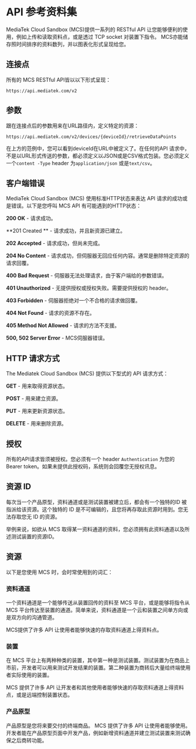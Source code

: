 # API 参考资料集

MediaTek Cloud Sandbox (MCS)提供一系列的 RESTful API 让您能够便利的使用，例如上传和读取资料点，或是透过 TCP socket 对装置下指令。 MCS亦能储存照时间排序的资料数列，并以图表化形式呈现给您。

## 连接点

所有的 MCS RESTful API皆以以下形式呈现：

```
https://api.mediatek.com/v2
```

## 参数

跟在连接点后的参数用来在URL路径内，定义特定的资源：

```
https://api.mediatek.com/v2/devices/{deviceId}/retrieveDataPoints

```
在上方的范例中，您可以看到deviceId在URL中被定义了。在任何的API 请求中，不是以URL形式传送的参数，都必须定义以JSON或是CSV格式包装。您必须定义一个`content -Type` header 为`application/json` 或是`text/csv`。


## 客户端错误

MediaTek Cloud Sandbox (MCS) 使用标准HTTP状态来表达 API 请求的成功或是错误。以下是您呼叫 MCS API 有可能遇到的HTTP状态：

**200 OK** - 请求成功。

**201 Created ** - 请求成功，并且新资源已建立。

**202 Accepted** - 请求成功，但尚未完成。

**204 No Content** - 请求成功，但伺服器无回应任何内容。通常是删除特定资源的请求回覆。

**400 Bad Request** - 伺服器无法处理请求，由于客户端给的参数错误。

**401 Unauthorized** - 无提供授权或授权失败。需要提供授权的 header。

**403 Forbidden** - 伺服器拒绝对一个不合格的请求做回覆。

**404 Not Found** - 请求的资源不存在。

**405 Method Not Allowed** - 请求的方法不支援。

**500, 502 Server Error** - MCS伺服器错误。


## HTTP 请求方式

The Mediatek Cloud Sandbox (MCS) 提供以下型式的 API 请求方式：


**GET** - 用来取得资源状态。

**POST** - 用来建立资源。

**PUT** - 用来更新资源状态。

**DELETE** - 用来删除资源。



##  授权

所有的API请求皆须被授权。您必须有一个 header `Authentication` 为您的 Bearer token。如果未提供此授权码，系统则会回覆您无授权讯息。

## 资源 ID

每次当一个产品原型，资料通道或是测试装置被建立后，都会有一个独特的ID 被指派给该资源。这个独特的 ID 是不可编辑的，且您将再存取此资源时用到。您无法存取您无 ID 的资源。

举例来说，如欲从 MCS 取得某一资料通道的资料，您必须拥有此资料通道以及所述测试装置的资源ID。


## 资源

以下是您使用 MCS 时，会时常使用到的词汇：

### 资料通道

一个资料通道是一个能够传送从装置回传的资料至 MCS 平台，或是能够将指令从 MCS 平台传达至装置的通道。简单来说，资料通道是一个云和装置之间单方向或是双方向的沟通管道。

MCS提供了许多 API 让使用者能够快速的存取资料通道上得资料点。

### 装置

在 MCS 平台上有两种种类的装置，其中第一种是测试装置。测试装置为在商品上市前，开发者可以用来测试开发结果的装置。第二种装置为商转后大量给终端使用者实际使用的装置。

MCS 提供了许多 API 让开发者和其他使用者能够快速的存取资料通道上得资料点，或是远端控制装置状态。

### 产品原型

产品原型是您将来要交付的终端商品。  MCS 提供了许多 API 让使用者能够使用。开发者能在产品原型页面中开发产品，例如新增资料通道并建立测试装置来测试确保之后商转功能。


